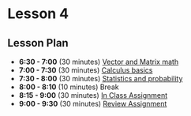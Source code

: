 # Lesson 4

## Lesson Plan

- **6:30 - 7:00** (30 minutes) [Vector and Matrix math][1]
- **7:00 - 7:30** (30 minutes) [Calculus basics][2]
- **7:30 - 8:00** (30 minutes) [Statistics and probability][3]
- **8:00 - 8:10** (10 minutes) Break
- **8:15 - 9:00** (30 minutes) [In Class Assignment][4]
- **9:00 - 9:30** (30 minutes) [Review Assignment][5]

[1]: notebooks/vector-matrix
[2]: notebooks/calculus
[3]: notebooks/stats-prob
[4]: notebooks/math-assignment
[5]: notebooks/math-solution
